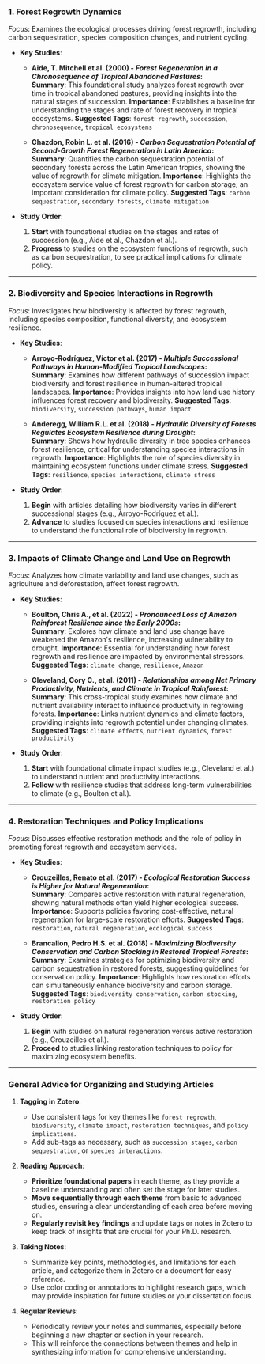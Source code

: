 
### **1. Forest Regrowth Dynamics**
   *Focus*: Examines the ecological processes driving forest regrowth, including carbon sequestration, species composition changes, and nutrient cycling.

   - **Key Studies**:
     - **Aide, T. Mitchell et al. (2000) - *Forest Regeneration in a Chronosequence of Tropical Abandoned Pastures*:**  
       **Summary**: This foundational study analyzes forest regrowth over time in tropical abandoned pastures, providing insights into the natural stages of succession.
       **Importance**: Establishes a baseline for understanding the stages and rate of forest recovery in tropical ecosystems.
       **Suggested Tags**: `forest regrowth`, `succession`, `chronosequence`, `tropical ecosystems`

     - **Chazdon, Robin L. et al. (2016) - *Carbon Sequestration Potential of Second-Growth Forest Regeneration in Latin America*:**  
       **Summary**: Quantifies the carbon sequestration potential of secondary forests across the Latin American tropics, showing the value of regrowth for climate mitigation.
       **Importance**: Highlights the ecosystem service value of forest regrowth for carbon storage, an important consideration for climate policy.
       **Suggested Tags**: `carbon sequestration`, `secondary forests`, `climate mitigation`

   - **Study Order**:
     1. **Start** with foundational studies on the stages and rates of succession (e.g., Aide et al., Chazdon et al.).
     2. **Progress** to studies on the ecosystem functions of regrowth, such as carbon sequestration, to see practical implications for climate policy.

---

### **2. Biodiversity and Species Interactions in Regrowth**
   *Focus*: Investigates how biodiversity is affected by forest regrowth, including species composition, functional diversity, and ecosystem resilience.

   - **Key Studies**:
     - **Arroyo-Rodríguez, Víctor et al. (2017) - *Multiple Successional Pathways in Human-Modified Tropical Landscapes*:**  
       **Summary**: Examines how different pathways of succession impact biodiversity and forest resilience in human-altered tropical landscapes.
       **Importance**: Provides insights into how land use history influences forest recovery and biodiversity.
       **Suggested Tags**: `biodiversity`, `succession pathways`, `human impact`

     - **Anderegg, William R.L. et al. (2018) - *Hydraulic Diversity of Forests Regulates Ecosystem Resilience during Drought*:**  
       **Summary**: Shows how hydraulic diversity in tree species enhances forest resilience, critical for understanding species interactions in regrowth.
       **Importance**: Highlights the role of species diversity in maintaining ecosystem functions under climate stress.
       **Suggested Tags**: `resilience`, `species interactions`, `climate stress`

   - **Study Order**:
     1. **Begin** with articles detailing how biodiversity varies in different successional stages (e.g., Arroyo-Rodríguez et al.).
     2. **Advance** to studies focused on species interactions and resilience to understand the functional role of biodiversity in regrowth.

---

### **3. Impacts of Climate Change and Land Use on Regrowth**
   *Focus*: Analyzes how climate variability and land use changes, such as agriculture and deforestation, affect forest regrowth.

   - **Key Studies**:
     - **Boulton, Chris A., et al. (2022) - *Pronounced Loss of Amazon Rainforest Resilience since the Early 2000s*:**  
       **Summary**: Explores how climate and land use change have weakened the Amazon's resilience, increasing vulnerability to drought.
       **Importance**: Essential for understanding how forest regrowth and resilience are impacted by environmental stressors.
       **Suggested Tags**: `climate change`, `resilience`, `Amazon`

     - **Cleveland, Cory C., et al. (2011) - *Relationships among Net Primary Productivity, Nutrients, and Climate in Tropical Rainforest*:**  
       **Summary**: This cross-tropical study examines how climate and nutrient availability interact to influence productivity in regrowing forests.
       **Importance**: Links nutrient dynamics and climate factors, providing insights into regrowth potential under changing climates.
       **Suggested Tags**: `climate effects`, `nutrient dynamics`, `forest productivity`

   - **Study Order**:
     1. **Start** with foundational climate impact studies (e.g., Cleveland et al.) to understand nutrient and productivity interactions.
     2. **Follow** with resilience studies that address long-term vulnerabilities to climate (e.g., Boulton et al.).

---

### **4. Restoration Techniques and Policy Implications**
   *Focus*: Discusses effective restoration methods and the role of policy in promoting forest regrowth and ecosystem services.

   - **Key Studies**:
     - **Crouzeilles, Renato et al. (2017) - *Ecological Restoration Success is Higher for Natural Regeneration*:**  
       **Summary**: Compares active restoration with natural regeneration, showing natural methods often yield higher ecological success.
       **Importance**: Supports policies favoring cost-effective, natural regeneration for large-scale restoration efforts.
       **Suggested Tags**: `restoration`, `natural regeneration`, `ecological success`

     - **Brancalion, Pedro H.S. et al. (2018) - *Maximizing Biodiversity Conservation and Carbon Stocking in Restored Tropical Forests*:**  
       **Summary**: Examines strategies for optimizing biodiversity and carbon sequestration in restored forests, suggesting guidelines for conservation policy.
       **Importance**: Highlights how restoration efforts can simultaneously enhance biodiversity and carbon storage.
       **Suggested Tags**: `biodiversity conservation`, `carbon stocking`, `restoration policy`

   - **Study Order**:
     1. **Begin** with studies on natural regeneration versus active restoration (e.g., Crouzeilles et al.).
     2. **Proceed** to studies linking restoration techniques to policy for maximizing ecosystem benefits.

---

### **General Advice for Organizing and Studying Articles**
1. **Tagging in Zotero**:
   - Use consistent tags for key themes like `forest regrowth`, `biodiversity`, `climate impact`, `restoration techniques`, and `policy implications`.
   - Add sub-tags as necessary, such as `succession stages`, `carbon sequestration`, or `species interactions`.

2. **Reading Approach**:
   - **Prioritize foundational papers** in each theme, as they provide a baseline understanding and often set the stage for later studies.
   - **Move sequentially through each theme** from basic to advanced studies, ensuring a clear understanding of each area before moving on.
   - **Regularly revisit key findings** and update tags or notes in Zotero to keep track of insights that are crucial for your Ph.D. research.

3. **Taking Notes**:
   - Summarize key points, methodologies, and limitations for each article, and categorize them in Zotero or a document for easy reference.
   - Use color coding or annotations to highlight research gaps, which may provide inspiration for future studies or your dissertation focus.

4. **Regular Reviews**:
   - Periodically review your notes and summaries, especially before beginning a new chapter or section in your research.
   - This will reinforce the connections between themes and help in synthesizing information for comprehensive understanding.
